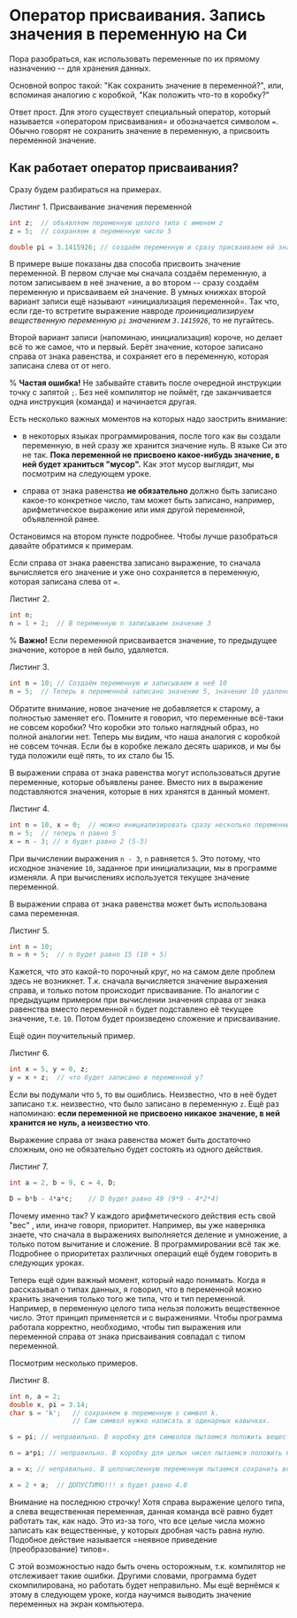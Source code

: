 # Оператор присваивания. Запись значения в переменную на Си

Пора разобраться, как использовать переменные по их прямому назначению -- для хранения данных. 

Основной вопрос такой: "Как сохранить значение в переменной?", или, вспоминая аналогию с коробкой, "Как положить что-то в коробку?"

Ответ прост. Для этого существует специальный оператор, который называется =оператором присваивания= и обозначается символом `=`. Обычно говорят не сохранить значение в переменную, а присвоить переменной значение.

## Как работает оператор присваивания?
Сразу будем разбираться на примерах.

Листинг 1. Присваивание значения переменной
```c
int z;	// объявляем переменную целого типа с именем z
z = 5;	// сохраняем в переменную число 5

double pi = 3.1415926; // создаём переменную и сразу присваиваем ей значение
```

В примере выше показаны два способа присвоить значение переменной. В первом случае мы сначала создаём переменную, а потом записываем в неё значение, а во втором -- сразу создаём переменную и присваиваем ей значение. В умных книжках второй вариант записи ещё называют =инициализация переменной=. Так что, если где-то встретите выражение навроде _проинициализируем вещественную переменную `pi` значением `3.1415926`_, то не пугайтесь. 

Второй вариант записи (напоминаю, инициализация) короче, но делает всё то же самое, что и первый. Берёт значение, которое записано справа от знака равенства, и сохраняет его в переменную, которая записана слева от от него.

% **Частая ошибка!** 
Не забывайте ставить после очередной инструкции точку с запятой `;`. Без неё компилятор не поймёт, где заканчивается одна инструкция (команда) и начинается другая.


Есть несколько важных моментов на которых надо заострить внимание:

- в некоторых языках программирования, после того как вы создали переменную, в ней сразу же хранится значение нуль. В языке Си это не так. **Пока переменной не присвоено какое-нибудь значение, в ней будет храниться "мусор".** Как этот мусор выглядит, мы посмотрим на следующем уроке.

- справа от знака равенства **не обязательно** должно быть записано какое-то конкретное число, там может быть записано, например, арифметическое выражение или имя другой переменной, объявленной ранее.
 
Остановимся на втором пункте подробнее. Чтобы лучше разобраться давайте обратимся к примерам.

Если справа от знака равенства записано выражение, то сначала вычисляется его значение и уже оно сохраняется в переменную, которая записана слева от `=`.

Листинг 2.
```c
int n;
n = 1 + 2;	// В переменную n записываем значение 3

```

% **Важно!**
Если переменной присваивается значение, то предыдущее значение, которое в ней было, удаляется.

Листинг 3.
```c
int n = 10;	// Создаём переменную и записываем в неё 10
n = 5;	// Теперь в переменной записано значение 5, значение 10 удалено.
```

Обратите внимание, новое значение не добавляется к старому, а полностью заменяет его. Помните я говорил, что переменные всё-таки не совсем коробки? Что коробки это только наглядный образ, но полной аналогии нет. Теперь мы видим, что наша аналогия с коробкой не совсем точная. Если бы в коробке лежало десять шариков, и мы бы туда положили ещё пять, то их стало бы 15.

В выражении справа от знака равенства могут использоваться другие переменные, которые объявлены ранее. Вместо них в выражение подставляются значения, которые в них хранятся в данный момент.

Листинг 4.
```c
int n = 10, x = 0; 	// можно инициализировать сразу несколько переменных
n = 5; 	// теперь n равно 5
x = n - 3; // x будет равно 2 (5-3)
```

При вычислении выражения `n - 3`, `n` равняется `5`. Это потому, что исходное значение `10`, заданное при инициализации, мы в программе изменяли. А при вычислениях используется текущее значение переменной.

В выражении справа от знака равенства может быть использована сама переменная.

Листинг 5.
```c
int n = 10;
n = n + 5; 	// n будет равно 15 (10 + 5)
```

Кажется, что это какой-то порочный круг, но на самом деле проблем здесь не возникнет. Т.к. сначала вычисляется значение выражения справа, и только потом происходит присваивание. По аналогии с предыдущим примером при вычислении значения справа от знака равенства вместо переменной `n` будет подставлено её текущее значение, т.е. `10`. Потом будет произведено сложение и присваивание.

Ещё один поучительный пример.

Листинг 6.
```c
int x = 5, y = 0, z;
y = x + z; 	// что будет записано в переменной y?
```

Если вы подумали что `5`, то вы ошиблись. Неизвестно, что в неё будет записано т.к. неизвестно, что было записано в переменную `z`. Ещё раз напоминаю: **если переменной не присвоено никакое значение, в ней хранится не нуль, а неизвестно что**.

Выражение справа от знака равенства может быть достаточно сложным, оно не обязательно будет состоять из одного действия.

Листинг 7.
```c
int a = 2, b = 9, c = 4, D;

D = b*b - 4*a*c; 	// D будет равно 49 (9*9 - 4*2*4)
```
Почему именно так? У каждого арифметического действия есть свой "вес" , или, иначе говоря, приоритет. Например, вы уже наверняка знаете, что сначала в выражениях выполняется деление и умножение, а только потом вычитание и сложение. В программировании всё так же. Подробнее о приоритетах различных операций ещё будем говорить в следующих уроках.

Теперь ещё один важный момент, который надо понимать. Когда я рассказывал о типах данных, я говорил, что в переменной можно хранить значения только того же типа, что и тип переменной. Например, в переменную целого типа нельзя положить вещественное число. Этот принцип применяется и с выражениями. Чтобы программа работала корректно, необходимо, чтобы тип выражения или переменной справа от знака присваивания совпадал с типом переменной.

Посмотрим несколько примеров.

Листинг 8.
```c
int n, a = 2;
double x, pi = 3.14;
char s = 'k'; 	// сохраняем в переменную s символ k. 
                // Сам символ нужно написать в одинарных кавычках.

s = pi; // неправильно. В коробку для символов пытаемся положить вещественное число

n = a*pi; // неправильно. В коробку для целых чисел пытаемся положить 6.28 (2*3.14)

a = x; // неправильно. В целочисленную переменную пытаемся сохранить вещественное число

x = 2 + a;	// ДОПУСТИМО!!! x будет равно 4.0
```

Внимание на последнюю строчку! Хотя справа выражение целого типа, а слева вещественная переменная, данная команда всё равно будет работать так, как надо. Это из-за того, что все целые числа можно записать как вещественные, у которых дробная часть равна нулю. Подобное действие называется =неявное приведение (преобразование) типов=. 

С этой возможностью надо быть очень осторожным, т.к. компилятор не отслеживает такие ошибки. Другими словами, программа будет скомпилирована, но работать будет неправильно. Мы ещё вернёмся к этому в следующем уроке, когда научимся выводить значение переменных на экран компьютера.
